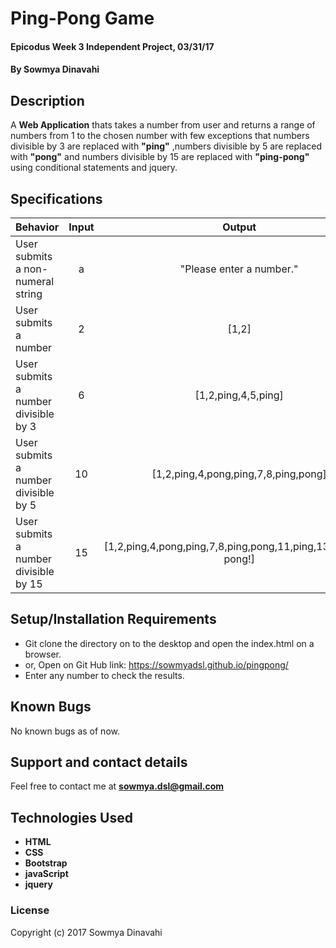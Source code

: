 # Ping-Pong Game

#### Epicodus Week 3 Independent Project, 03/31/17

#### By Sowmya Dinavahi

## Description

A **Web Application** thats takes a number from user and returns a range of numbers from 1 to the chosen number with few exceptions that numbers divisible by 3 are replaced with **"ping"** ,numbers divisible by 5 are replaced with **"pong"** and numbers divisible by 15 are replaced with **"ping-pong"** using conditional statements and jquery.

## Specifications

| Behavior |  Input   |  Output  |
|----------|:--------:|:--------:|
| User submits a non-numeral string | a | "Please enter a number." |
| User submits a number | 2 | [1,2] |
| User submits a number divisible by 3 | 6 | [1,2,ping,4,5,ping] |
| User submits a number divisible by 5 | 10 | [1,2,ping,4,pong,ping,7,8,ping,pong] |
| User submits a number divisible by 15 | 15 | [1,2,ping,4,pong,ping,7,8,ping,pong,11,ping,13,14,ping-pong!] |

## Setup/Installation Requirements

* Git clone the directory on to the desktop and open the index.html on a browser.
* or, Open on Git Hub link: https://sowmyadsl.github.io/pingpong/
* Enter any number to check the results.

## Known Bugs

No known bugs as of now.

## Support and contact details

Feel free to contact me at **sowmya.dsl@gmail.com**

## Technologies Used

* **HTML**
* **CSS**
* **Bootstrap**
* **javaScript**
* **jquery**

### License

Copyright (c) 2017 Sowmya Dinavahi
